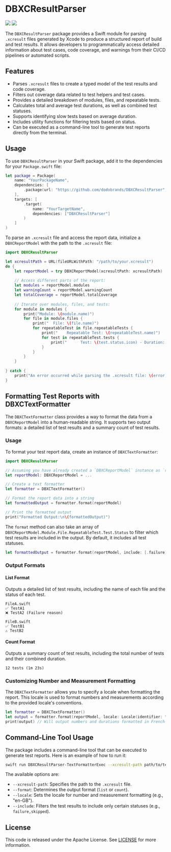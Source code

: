 # DBXCResultParser

[![](https://img.shields.io/endpoint?url=https%3A%2F%2Fswiftpackageindex.com%2Fapi%2Fpackages%2Fdodobrands%2FDBXCResultParser%2Fbadge%3Ftype%3Dswift-versions)](https://swiftpackageindex.com/dodobrands/DBXCResultParser)
[![](https://img.shields.io/endpoint?url=https%3A%2F%2Fswiftpackageindex.com%2Fapi%2Fpackages%2Fdodobrands%2FDBXCResultParser%2Fbadge%3Ftype%3Dplatforms)](https://swiftpackageindex.com/dodobrands/DBXCResultParser)

The `DBXCResultParser` package provides a Swift module for parsing `.xcresult` files generated by Xcode to produce a structured report of build and test results. It allows developers to programmatically access detailed information about test cases, code coverage, and warnings from their CI/CD pipelines or automated scripts.

## Features

- Parses `.xcresult` files to create a typed model of the test results and code coverage.
- Filters out coverage data related to test helpers and test cases.
- Provides a detailed breakdown of modules, files, and repeatable tests.
- Calculates total and average test durations, as well as combined test statuses.
- Supports identifying slow tests based on average duration.
- Includes utility functions for filtering tests based on status.
- Can be executed as a command-line tool to generate test reports directly from the terminal.

## Usage

To use `DBXCResultParser` in your Swift package, add it to the dependencies for your `Package.swift` file:

```swift
let package = Package(
    name: "YourPackageName",
    dependencies: [
        .package(url: "https://github.com/dodobrands/DBXCResultParser", .upToNextMajor(from: "3.0.0"))
    ],
    targets: [
        .target(
            name: "YourTargetName",
            dependencies: ["DBXCResultParser"]
        )
    ]
)
```

To parse an `.xcresult` file and access the report data, initialize a `DBXCReportModel` with the path to the `.xcresult` file:

```swift
import DBXCResultParser

let xcresultPath = URL(fileURLWithPath: "/path/to/your.xcresult")
do {
    let reportModel = try DBXCReportModel(xcresultPath: xcresultPath)
    
    // Access different parts of the report:
    let modules = reportModel.modules
    let warningCount = reportModel.warningCount
    let totalCoverage = reportModel.totalCoverage
    
    // Iterate over modules, files, and tests:
    for module in modules {
        print("Module: \(module.name)")
        for file in module.files {
            print("  File: \(file.name)")
            for repeatableTest in file.repeatableTests {
                print("    Repeatable Test: \(repeatableTest.name)")
                for test in repeatableTest.tests {
                    print("      Test: \(test.status.icon) - Duration: \(test.duration)")
                }
            }
        }
    }
    
} catch {
    print("An error occurred while parsing the .xcresult file: \(error)")
}
```

## Formatting Test Reports with DBXCTextFormatter

The `DBXCTextFormatter` class provides a way to format the data from a `DBXCReportModel` into a human-readable string. It supports two output formats: a detailed list of test results and a summary count of test results.

### Usage

To format your test report data, create an instance of `DBXCTextFormatter`:

```swift
import DBXCResultParser

// Assuming you have already created a `DBXCReportModel` instance as `reportModel`
let reportModel: DBXCReportModel = ...

// Create a text formatter
let formatter = DBXCTextFormatter()

// Format the report data into a string
let formattedOutput = formatter.format(reportModel)

// Print the formatted output
print("Formatted Output:\n\(formattedOutput)")
```

The `format` method can also take an array of `DBXCReportModel.Module.File.RepeatableTest.Test.Status` to filter which test results are included in the output. By default, it includes all test statuses.

```swift
let formattedOutput = formatter.format(reportModel, include: [.failure])
```

### Output Formats

#### List Format
Outputs a detailed list of test results, including the name of each file and the status of each test.

```
FileA.swift
✅ TestA1
❌ TestA2 (Failure reason)

FileB.swift
✅ TestB1
⚠️ TestB2
```

#### Count Format
Outputs a summary count of test results, including the total number of tests and their combined duration.

```
12 tests (1m 23s)
```

### Customizing Number and Measurement Formatting

The `DBXCTextFormatter` allows you to specify a locale when formatting the report. This locale is used to format numbers and measurements according to the provided locale's conventions.

```swift
let formatter = DBXCTextFormatter()
let output = formatter.format(reportModel, locale: Locale(identifier: "fr_FR"))
print(output) // Will output numbers and durations formatted in French
```

## Command-Line Tool Usage

The package includes a command-line tool that can be executed to generate test reports. Here is an example of how to run it:

```bash
swift run DBXCResultParser-TextFormatterExec --xcresult-path path/to/tests.xcresult
```

The available options are:
- `--xcresult-path`: Specifies the path to the `.xcresult` file.
- `--format`: Determines the output format (`list` or `count`).
- `--locale`: Sets the locale for number and measurement formatting (e.g., "en-GB").
- `--include`: Filters the test results to include only certain statuses (e.g., `failure,skipped`).

## License

This code is released under the Apache License. See [LICENSE](LICENSE) for more information.